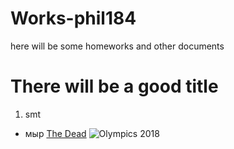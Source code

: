 # Works-phil184
here will be some homeworks and other documents 
# There will be a good title 
1. smt 
- мыр 
[The Dead](https://www.litcharts.com/lit/the-dead/themes/women-and-society)
![Olympics 2018](https://cdn.vox-cdn.com/thumbor/kMovg9WWW4BzEUGREPzvQlIhjx8=/0x0:600x400/1200x800/filters:focal(252x152:348x248)/cdn.vox-cdn.com/uploads/chorus_image/image/53949797/nbc.0.png)

